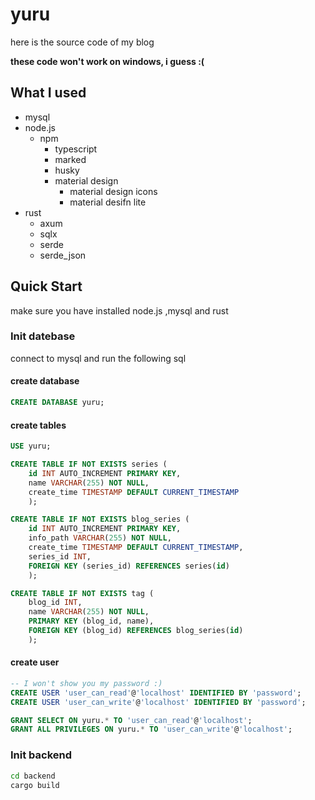 # yuru
here is the source code of my blog

**these code won't work on windows, i guess :(**

## What I used
- mysql
- node.js
  - npm
    - typescript <!-- actually, i didn't use it -->
    - marked <!-- markdown parser -->
    - husky <!-- git hook -->
    - material design <!-- css framework -->
        - material design icons
        - material desifn lite
- rust
    - axum <!-- web framework -->
    - sqlx <!-- database driver -->
    - serde <!-- json parser -->
    - serde_json <!-- json parser -->

## Quick Start
make sure you have installed node.js ,mysql and rust

### Init datebase

connect to mysql and run the following sql

#### create database
```sql
CREATE DATABASE yuru;
```

#### create tables

```sql
USE yuru;

CREATE TABLE IF NOT EXISTS series (
    id INT AUTO_INCREMENT PRIMARY KEY,
    name VARCHAR(255) NOT NULL,
    create_time TIMESTAMP DEFAULT CURRENT_TIMESTAMP
    );

CREATE TABLE IF NOT EXISTS blog_series (
    id INT AUTO_INCREMENT PRIMARY KEY,
    info_path VARCHAR(255) NOT NULL,
    create_time TIMESTAMP DEFAULT CURRENT_TIMESTAMP,
    series_id INT,
    FOREIGN KEY (series_id) REFERENCES series(id)
    );

CREATE TABLE IF NOT EXISTS tag (
    blog_id INT,
    name VARCHAR(255) NOT NULL,
    PRIMARY KEY (blog_id, name),
    FOREIGN KEY (blog_id) REFERENCES blog_series(id)
    );
```

#### create user
```sql
-- I won't show you my password :)
CREATE USER 'user_can_read'@'localhost' IDENTIFIED BY 'password';
CREATE USER 'user_can_write'@'localhost' IDENTIFIED BY 'password';

GRANT SELECT ON yuru.* TO 'user_can_read'@'localhost';
GRANT ALL PRIVILEGES ON yuru.* TO 'user_can_write'@'localhost';
```

### Init backend
```bash
cd backend
cargo build
```
